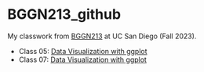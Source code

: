 # BGGN213_github
My classwork from [BGGN213](https://github.com/yuchiahuang/BGGN213_github/) at UC San Diego (Fall 2023).
 - Class 05: [Data Visualization with ggplot](https://github.com/yuchiahuang/BGGN213_github/blob/169b1582ffa7803cda60dc43a334d74eb403c528/Class%205/Class%205.qmd#L4C11)
 - Class 07: [Data Visualization with ggplot](https://github.com/yuchiahuang/BGGN213_github/blob/main/Class%205/Class-5.pdf)
